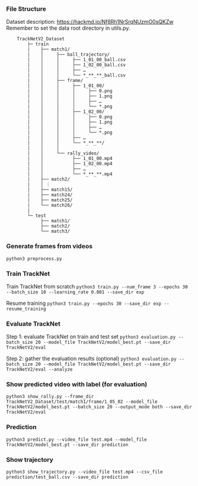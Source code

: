 ### File Structure
Dataset description: https://hackmd.io/Nf8Rh1NrSrqNUzmO0sQKZw 
Remember to set the data root directory in utils.py.

        TrackNetV2_Dataset
            ├─ train
            |    ├── match1/
            |    │     ├── ball_trajectory/
            |    │     │     ├── 1_01_00_ball.csv
            |    │     │     ├── 1_02_00_ball.csv
            |    │     │     ├── …
            |    │     │     └── *_**_**_ball.csv
            |    │     ├── frame/
            |    │     │     ├── 1_01_00/
            |    │     │     │     ├── 0.png
            |    │     │     │     ├── 1.png
            |    │     │     │     ├── …
            |    │     │     │     └── *.png
            |    │     │     ├── 1_02_00/
            |    │     │     │     ├── 0.png
            |    │     │     │     ├── 1.png
            |    │     │     │     ├── …
            |    │     │     │     └── *.png
            |    │     │     ├── …
            |    │     │     └── *_**_**/
            |    │     │
            |    │     └── rally_video/
            |    │           ├── 1_01_00.mp4
            |    │           ├── 1_02_00.mp4
            |    │           ├── …
            |    │           └── *_**_**.mp4
            |    ├── match2/
            |    │ ⋮
            |    ├── match15/
            |    ├── match24/
            |    ├── match25/
            |    └── match26/
            |
            └─ test
                 ├── match1/
                 ├── match2/
                 └── match3/

### Generate frames from videos

`python3 preprocess.py`

### Train TrackNet
Train TrackNet from scratch
`python3 train.py --num_frame 3 --epochs 30 --batch_size 10 --learning_rate 0.001 --save_dir exp`

Resume training
`python3 train.py --epochs 30 --save_dir exp --resume_training`

### Evaluate TrackNet
Step 1: evaluate TrackNet on train and test set
`python3 evaluation.py --batch_size 20 --model_file TrackNetV2/model_best.pt --save_dir TrackNetV2/eval`

Step 2: gather the evaluation results (optional)
`python3 evaluation.py --batch_size 20 --model_file TrackNetV2/model_best.pt --save_dir TrackNetV2/eval --analyze`

### Show predicted video with label (for evaluation)
`python3 show_rally.py --frame_dir TrackNetV2_Dataset/test/match1/frame/1_05_02 --model_file TrackNetV2/model_best.pt --batch_size 20 --output_mode both --save_dir TrackNetV2/eval`

### Prediction
`python3 predict.py --video_file test.mp4 --model_file TrackNetV2/model_best.pt --save_dir prediction`

### Show trajectory
`python3 show_trajectory.py --video_file test.mp4 --csv_file prediction/test_ball.csv --save_dir prediction`